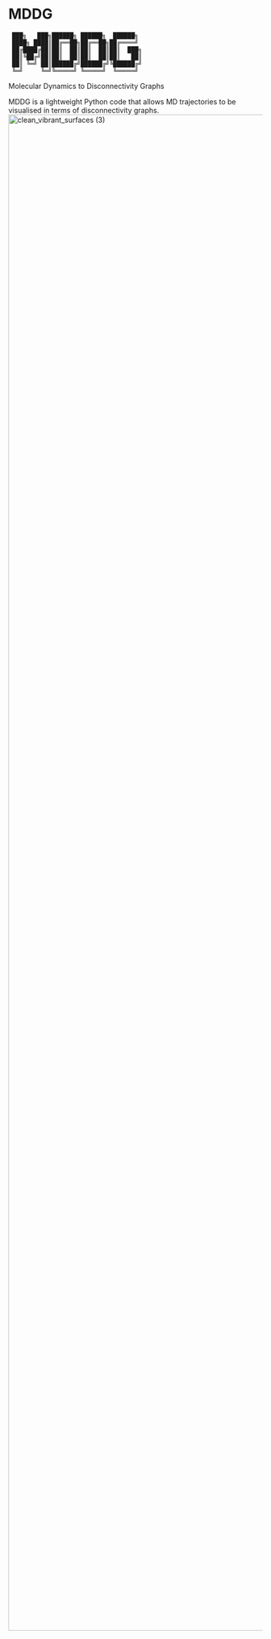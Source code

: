 # MDDG
     ███╗   ███╗██████╗ ██████╗  ██████╗                      
     ████╗ ████║██╔══██╗██╔══██╗██╔════╝                      
     ██╔████╔██║██║  ██║██║  ██║██║  ███╗                     
     ██║╚██╔╝██║██║  ██║██║  ██║██║   ██║                     
     ██║ ╚═╝ ██║██████╔╝██████╔╝╚██████╔╝                     
     ╚═╝     ╚═╝╚═════╝ ╚═════╝  ╚═════╝  
Molecular Dynamics to Disconnectivity Graphs

MDDG is a lightweight Python code that allows MD trajectories to be visualised in terms of disconnectivity graphs.
<img width="3000" height="3000" alt="clean_vibrant_surfaces (3)" src="https://github.com/user-attachments/assets/479bbc52-84af-44c9-bbae-2842e30027d5" />
                                                                  

